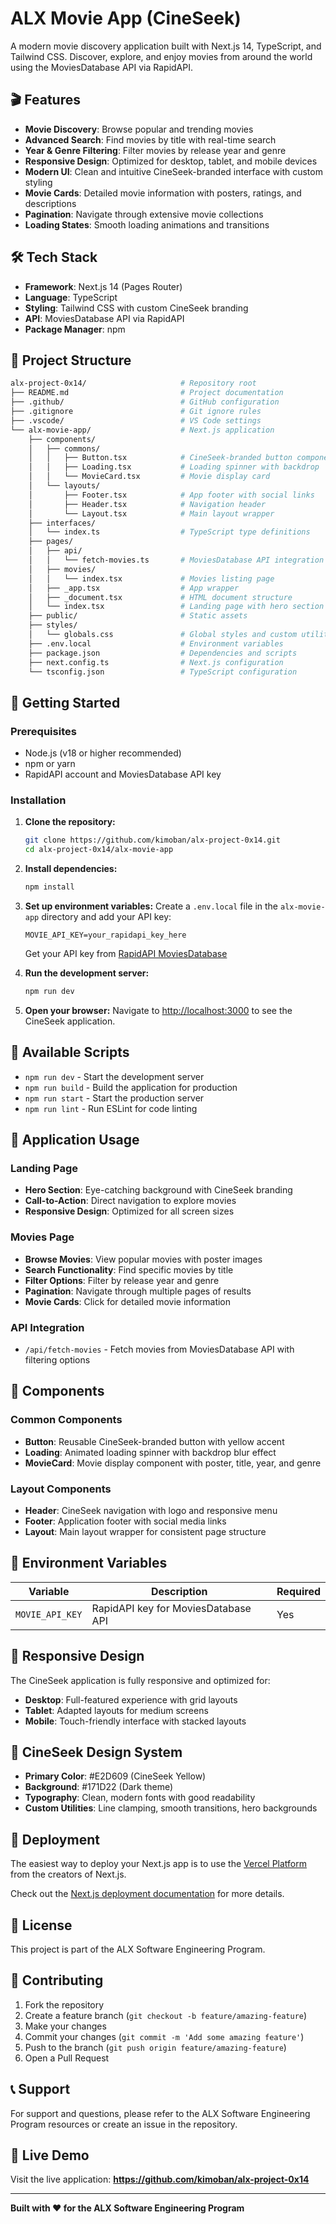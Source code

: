 # ALX Movie App (CineSeek)

A modern movie discovery application built with Next.js 14, TypeScript, and Tailwind CSS. Discover, explore, and enjoy movies from around the world using the MoviesDatabase API via RapidAPI.

## 🎬 Features

- **Movie Discovery**: Browse popular and trending movies
- **Advanced Search**: Find movies by title with real-time search
- **Year & Genre Filtering**: Filter movies by release year and genre
- **Responsive Design**: Optimized for desktop, tablet, and mobile devices
- **Modern UI**: Clean and intuitive CineSeek-branded interface with custom styling
- **Movie Cards**: Detailed movie information with posters, ratings, and descriptions
- **Pagination**: Navigate through extensive movie collections
- **Loading States**: Smooth loading animations and transitions

## 🛠️ Tech Stack

- **Framework**: Next.js 14 (Pages Router)
- **Language**: TypeScript
- **Styling**: Tailwind CSS with custom CineSeek branding
- **API**: MoviesDatabase API via RapidAPI
- **Package Manager**: npm

## 📁 Project Structure

```bash
alx-project-0x14/                     # Repository root
├── README.md                         # Project documentation
├── .github/                          # GitHub configuration
├── .gitignore                        # Git ignore rules
├── .vscode/                          # VS Code settings
└── alx-movie-app/                    # Next.js application
    ├── components/
    │   ├── commons/
    │   │   ├── Button.tsx            # CineSeek-branded button component
    │   │   ├── Loading.tsx           # Loading spinner with backdrop
    │   │   └── MovieCard.tsx         # Movie display card
    │   └── layouts/
    │       ├── Footer.tsx            # App footer with social links
    │       ├── Header.tsx            # Navigation header
    │       └── Layout.tsx            # Main layout wrapper
    ├── interfaces/
    │   └── index.ts                  # TypeScript type definitions
    ├── pages/
    │   ├── api/
    │   │   └── fetch-movies.ts       # MoviesDatabase API integration
    │   ├── movies/
    │   │   └── index.tsx             # Movies listing page
    │   ├── _app.tsx                  # App wrapper
    │   ├── _document.tsx             # HTML document structure
    │   └── index.tsx                 # Landing page with hero section
    ├── public/                       # Static assets
    ├── styles/
    │   └── globals.css               # Global styles and custom utilities
    ├── .env.local                    # Environment variables
    ├── package.json                  # Dependencies and scripts
    ├── next.config.ts                # Next.js configuration
    └── tsconfig.json                 # TypeScript configuration
```

## 🚀 Getting Started

### Prerequisites

- Node.js (v18 or higher recommended)
- npm or yarn
- RapidAPI account and MoviesDatabase API key

### Installation

1. **Clone the repository:**

   ```bash
   git clone https://github.com/kimoban/alx-project-0x14.git
   cd alx-project-0x14/alx-movie-app
   ```

2. **Install dependencies:**

   ```bash
   npm install
   ```

3. **Set up environment variables:**
   Create a `.env.local` file in the `alx-movie-app` directory and add your API key:

   ```env
   MOVIE_API_KEY=your_rapidapi_key_here
   ```

   Get your API key from [RapidAPI MoviesDatabase](https://rapidapi.com/SAdrian/api/moviesdatabase/)

4. **Run the development server:**

   ```bash
   npm run dev
   ```

5. **Open your browser:**
   Navigate to [http://localhost:3000](http://localhost:3000) to see the CineSeek application.

## 🔧 Available Scripts

- `npm run dev` - Start the development server
- `npm run build` - Build the application for production
- `npm run start` - Start the production server
- `npm run lint` - Run ESLint for code linting

## 🎯 Application Usage

### Landing Page

- **Hero Section**: Eye-catching background with CineSeek branding
- **Call-to-Action**: Direct navigation to explore movies
- **Responsive Design**: Optimized for all screen sizes

### Movies Page

- **Browse Movies**: View popular movies with poster images
- **Search Functionality**: Find specific movies by title
- **Filter Options**: Filter by release year and genre
- **Pagination**: Navigate through multiple pages of results
- **Movie Cards**: Click for detailed movie information

### API Integration

- `/api/fetch-movies` - Fetch movies from MoviesDatabase API with filtering options

## 🌟 Components

### Common Components

- **Button**: Reusable CineSeek-branded button with yellow accent
- **Loading**: Animated loading spinner with backdrop blur effect
- **MovieCard**: Movie display component with poster, title, year, and genre

### Layout Components

- **Header**: CineSeek navigation with logo and responsive menu
- **Footer**: Application footer with social media links
- **Layout**: Main layout wrapper for consistent page structure

## 🔑 Environment Variables

| Variable | Description | Required |
|----------|-------------|----------|
| `MOVIE_API_KEY` | RapidAPI key for MoviesDatabase API | Yes |

## 📱 Responsive Design

The CineSeek application is fully responsive and optimized for:

- **Desktop**: Full-featured experience with grid layouts
- **Tablet**: Adapted layouts for medium screens
- **Mobile**: Touch-friendly interface with stacked layouts

## 🎨 CineSeek Design System

- **Primary Color**: #E2D609 (CineSeek Yellow)
- **Background**: #171D22 (Dark theme)
- **Typography**: Clean, modern fonts with good readability
- **Custom Utilities**: Line clamping, smooth transitions, hero backgrounds

## 🚀 Deployment

The easiest way to deploy your Next.js app is to use the [Vercel Platform](https://vercel.com/new?utm_medium=default-template&filter=next.js&utm_source=create-next-app&utm_campaign=create-next-app-readme) from the creators of Next.js.

Check out the [Next.js deployment documentation](https://nextjs.org/docs/pages/building-your-application/deploying) for more details.

## 📝 License

This project is part of the ALX Software Engineering Program.

## 🤝 Contributing

1. Fork the repository
2. Create a feature branch (`git checkout -b feature/amazing-feature`)
3. Make your changes
4. Commit your changes (`git commit -m 'Add some amazing feature'`)
5. Push to the branch (`git push origin feature/amazing-feature`)
6. Open a Pull Request

## 📞 Support

For support and questions, please refer to the ALX Software Engineering Program resources or create an issue in the repository.

## 🔗 Live Demo

Visit the live application: **https://github.com/kimoban/alx-project-0x14**

---

**Built with ❤️ for the ALX Software Engineering Program**
